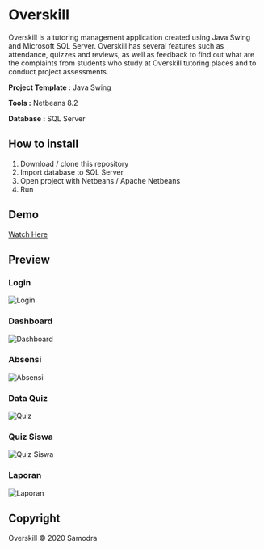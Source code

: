 # Overskill
Overskill is a tutoring management application created using Java Swing and Microsoft SQL Server. Overskill has several features such as attendance, quizzes and reviews, as well as feedback to find out what are the complaints from students who study at Overskill tutoring places and to conduct project assessments.

**Project Template :** Java Swing

**Tools :** Netbeans 8.2

**Database :** SQL Server

## How to install
1. Download / clone this repository
2. Import database to SQL Server
3. Open project with Netbeans / Apache Netbeans
4. Run

## Demo
[Watch Here](https://drive.google.com/file/d/1k0z3eZyWMkgk3XSKdrRVfLxK0kkk__Um/view?usp=sharing)

## Preview ##
### Login ###
![Login](https://i.imgur.com/zx35cCX.png)

### Dashboard ###
![Dashboard](https://i.imgur.com/K99VJKV.png)

### Absensi ###
![Absensi](https://i.imgur.com/4W67Jdh.png)

### Data Quiz ###
![Quiz](https://i.imgur.com/g1Bq4HG.png)

### Quiz Siswa ###
![Quiz Siswa](https://i.imgur.com/zuDqqyY.png)

### Laporan ###
![Laporan](https://i.imgur.com/LikjqIy.png)


## Copyright ##
Overskill © 2020 Samodra
